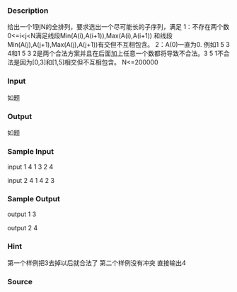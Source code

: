 
### Description
给出一个1到N的全排列，要求选出一个尽可能长的子序列，满足
1：不存在两个数0<=i<j<N满足线段Min(A(i),A(i+1)),Max(A(i),A(i+1))
和线段Min(A(j),A(j+1),Max(A(j),A(j+1))有交但不互相包含。
2：A(0)一直为0.
例如1 5 3 4和1 5 3 2是两个合法方案并且在后面加上任意一个数都将导致不合法。3 5 1不合法是因为[0,3]和[1,5]相交但不互相包含。
N<=200000

### Input
如题

### Output
如题

### Sample Input
input 1
4
1 3 2 4

input 2
4
1 4 2 3
### Sample Output
output 1
3

output 2
4

### Hint
第一个样例把3去掉以后就合法了
第二个样例没有冲突 直接输出4

### Source
